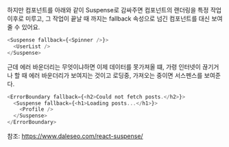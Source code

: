 하지만 컴포넌트를 아래와 같이 Suspense로 감싸주면 컴포넌트의 랜더링을 특정 작업 이후로 미루고, 그 작업이 끝날 때 까지는 fallback 속성으로 넘긴 컴포넌트를 대신 보여줄 수 있어요.



```typescript
<Suspense fallback={<Spinner />}>
  <UserList />
</Suspense>
```

근데 에러 바운더리는 무엇이냐하면 이제 데이터를 못가져올 떄, 가령 인터넷이 끊기거나 할 때 에러 바운더리가 보여지는 것이고 로딩중, 가져오는 중이면 서스펜스를 보여준다.
```ts
<ErrorBoundary fallback={<h2>Could not fetch posts.</h2>}>
  <Suspense fallback={<h1>Loading posts...</h1>}>
    <Profile />
  </Suspense>
</ErrorBoundary>
```
참조: https://www.daleseo.com/react-suspense/